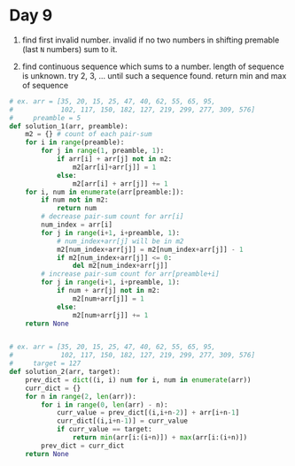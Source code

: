 # Day 9

1. find first invalid number.
   invalid if no two numbers in shifting premable (last ``N`` numbers) sum to it.

2. find continuous sequence which sums to a number.
   length of sequence is unknown. try 2, 3, ... until such a sequence found.
   return min and max of sequence


```python
# ex. arr = [35, 20, 15, 25, 47, 40, 62, 55, 65, 95,
#            102, 117, 150, 182, 127, 219, 299, 277, 309, 576]
#     preamble = 5
def solution_1(arr, preamble):
    m2 = {} # count of each pair-sum
    for i in range(preamble):
        for j in range(1, preamble, 1):
            if arr[i] + arr[j] not in m2:
                m2[arr[i]+arr[j]] = 1
            else:
                m2[arr[i] + arr[j]] += 1
    for i, num in enumerate(arr[preamble:]):
        if num not in m2:
            return num
        # decrease pair-sum count for arr[i]
        num_index = arr[i]
        for j in range(i+1, i+preamble, 1):
            # num_index+arr[j] will be in m2
            m2[num_index+arr[j]] = m2[num_index+arr[j]] - 1
            if m2[num_index+arr[j]] <= 0:
                del m2[num_index+arr[j]]
        # increase pair-sum count for arr[preamble+i]
        for j in range(i+1, i+preamble, 1):
            if num + arr[j] not in m2:
                m2[num+arr[j]] = 1
            else:
                m2[num+arr[j]] += 1
    return None


# ex. arr = [35, 20, 15, 25, 47, 40, 62, 55, 65, 95,
#            102, 117, 150, 182, 127, 219, 299, 277, 309, 576]
#     target = 127
def solution_2(arr, target):
    prev_dict = dict((i, i) num for i, num in enumerate(arr))
    curr_dict = {}
    for n in range(2, len(arr)):
        for i in range(0, len(arr) - n):
            curr_value = prev_dict[(i,i+n-2)] + arr[i+n-1]
            curr_dict[(i,i+n-1)] = curr_value
            if curr_value == target:
                return min(arr[i:(i+n)]) + max(arr[i:(i+n)])
        prev_dict = curr_dict
    return None
```
